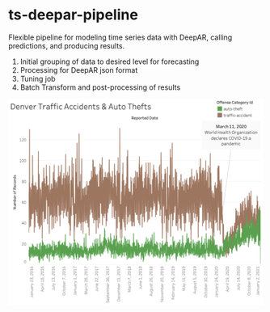 # ts-deepar-pipeline
Flexible pipeline for modeling time series data with DeepAR, calling predictions, and producing results.

1. Initial grouping of data to desired level for forecasting
2. Processing for DeepAR json format
3. Tuning job
4. Batch Transform and post-processing of results

![viz](https://github.com/datavizhokie/ts-deepar-pipeline/blob/master/Den%20Traffic%20Accidents%20%26%20Auto%20Thefts.png)
